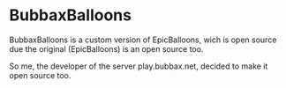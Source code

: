 # BubbaxBalloons

BubbaxBalloons is a custom version of EpicBalloons, wich is open source due the original (EpicBalloons) is an open source too. 

So me, the developer of the server play.bubbax.net, decided to make it open source too.
